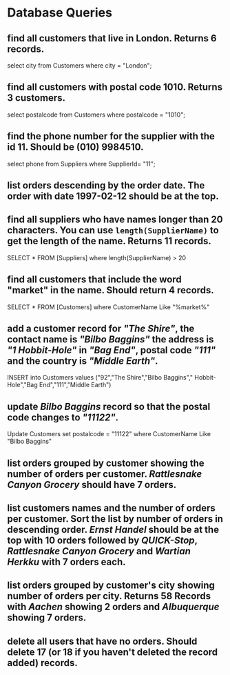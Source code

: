 # Database Queries

## find all customers that live in London. Returns 6 records.
select  city from Customers where city = "London";
## find all customers with postal code 1010. Returns 3 customers.
select  postalcode from Customers where postalcode = "1010";
## find the phone number for the supplier with the id 11. Should be (010) 9984510.
select  phone from Suppliers where SupplierId= "11";
## list orders descending by the order date. The order with date 1997-02-12 should be at the top.

## find all suppliers who have names longer than 20 characters. You can use `length(SupplierName)` to get the length of the name. Returns 11 records.
SELECT * FROM [Suppliers] where length(SupplierName) > 20
## find all customers that include the word "market" in the name. Should return 4 records.
SELECT *  FROM [Customers] where CustomerName Like "%market%"
## add a customer record for _"The Shire"_, the contact name is _"Bilbo Baggins"_ the address is _"1 Hobbit-Hole"_ in _"Bag End"_, postal code _"111"_ and the country is _"Middle Earth"_.
INSERT into Customers values ("92","The Shire","Bilbo Baggins"," Hobbit-Hole","Bag End","111","Middle Earth")
## update _Bilbo Baggins_ record so that the postal code changes to _"11122"_.
Update Customers set postalcode = "11122" where CustomerName Like "Bilbo Baggins" 
## list orders grouped by customer showing the number of orders per customer. _Rattlesnake Canyon Grocery_ should have 7 orders.

## list customers names and the number of orders per customer. Sort the list by number of orders in descending order. _Ernst Handel_ should be at the top with 10 orders followed by _QUICK-Stop_, _Rattlesnake Canyon Grocery_ and _Wartian Herkku_ with 7 orders each.

## list orders grouped by customer's city showing number of orders per city. Returns 58 Records with _Aachen_ showing 2 orders and _Albuquerque_ showing 7 orders.

## delete all users that have no orders. Should delete 17 (or 18 if you haven't deleted the record added) records.
